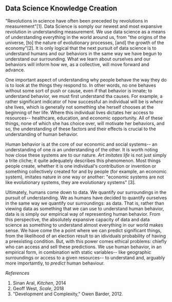 ## Data Science Knowledge Creation

"Revolutions in science have often been preceded by revolutions in measurement"[1]. Data Science is somply our newest and most expansive revolution in understanding measurement. We use data science as a means of understanding everything in the world around us, from "the origins of the  universe, [to] the  nature  of  evolutionary  processes, [and] the  growth  of  the economy"[2]. It is only logical that the next pursuit of data science is to understand humans and our behaviors in the same way we have begun to understand our surrounding. What we learn about ourselves and our behaviors will inform how we, as a collective, will move forward and advance.

One important aspect of understanding why people behave the way they do is to look at the things they respond to. In other words, no one behaves without some sort of push or cause, even if that behavior is innate; to understand behavior, we must first understand tha causes. For example, a rather significant indicator of how successful an individual will be is *where* she lives, which is generally not something she herself chooses at the beginning of her life. Where this individual lives dictates her access to resources-- healthcare, education, and economic opportunity. All of these things, none of which she has choice over, will motivate her behaviors, and so, the understanding of these factors and their effects is crucial to the understanding of human behavior. 

Human behavior is at the core of our economic and social systems-- an understanding of one *is* an understanding of the other. It is worth noting how close these systems are to our nature. *Art imitates life* is not just simply a trite cliche; it quite adequately describes this phenomenon. Most things people create, whether it is one individual's contribution or invention or something collectively created for and by people (for example, an economic system), imitates nature in one way or another: "economic systems are not like evolutionary systems, they are evolutionary systems" [3].

Ultimately, humans come down to data. We quantify our surroundings in the pursuit of understanding. We as humans have decided to quantify ourselves in the same way we quantify our surroundings: as data. That is, rather than viewing data as something that we can use to understand human behavior, data is is simply our empirical way of representing human behavior. From this perspective, the absolutely expansive capacity of data and data science as something to understand almost everything in our world makes sense. We have come the a point where we can predict significant things, from the likelihood of an election result to an idividuals probability of having a preexisting condition. But, with this power comes ethical problems: chiefly who can access and sell these predictions. We use human behavior, in an empirical form, in combination with static variables-- like geographic surroundings or access to a given resources-- to understand and, arguably more importamtly, to *predict* human behaviour.

*References*
1. Sinan Aral, *Kitchen*, 2014
2. Geoff West, *Scale*, 2018
3. "Development and Complexity," Owen Barder, 2012.
